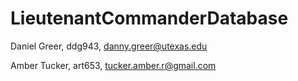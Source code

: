 # LieutenantCommanderDatabase

Daniel Greer, ddg943, <danny.greer@utexas.edu>

Amber Tucker, art653, <tucker.amber.r@gmail.com>
